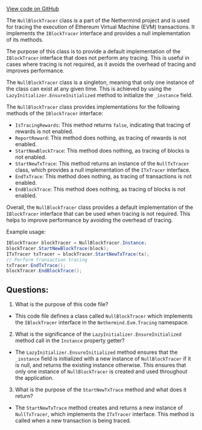 [View code on GitHub](https://github.com/nethermindeth/nethermind/Nethermind.Evm/Tracing/NullBlockTracer.cs)

The `NullBlockTracer` class is a part of the Nethermind project and is used for tracing the execution of Ethereum Virtual Machine (EVM) transactions. It implements the `IBlockTracer` interface and provides a null implementation of its methods. 

The purpose of this class is to provide a default implementation of the `IBlockTracer` interface that does not perform any tracing. This is useful in cases where tracing is not required, as it avoids the overhead of tracing and improves performance. 

The `NullBlockTracer` class is a singleton, meaning that only one instance of the class can exist at any given time. This is achieved by using the `LazyInitializer.EnsureInitialized` method to initialize the `_instance` field. 

The `NullBlockTracer` class provides implementations for the following methods of the `IBlockTracer` interface:

- `IsTracingRewards`: This method returns `false`, indicating that tracing of rewards is not enabled.
- `ReportReward`: This method does nothing, as tracing of rewards is not enabled.
- `StartNewBlockTrace`: This method does nothing, as tracing of blocks is not enabled.
- `StartNewTxTrace`: This method returns an instance of the `NullTxTracer` class, which provides a null implementation of the `ITxTracer` interface.
- `EndTxTrace`: This method does nothing, as tracing of transactions is not enabled.
- `EndBlockTrace`: This method does nothing, as tracing of blocks is not enabled.

Overall, the `NullBlockTracer` class provides a default implementation of the `IBlockTracer` interface that can be used when tracing is not required. This helps to improve performance by avoiding the overhead of tracing. 

Example usage:

```csharp
IBlockTracer blockTracer = NullBlockTracer.Instance;
blockTracer.StartNewBlockTrace(block);
ITxTracer txTracer = blockTracer.StartNewTxTrace(tx);
// Perform transaction tracing
txTracer.EndTxTrace();
blockTracer.EndBlockTrace();
```
## Questions: 
 1. What is the purpose of this code file?
- This code file defines a class called `NullBlockTracer` which implements the `IBlockTracer` interface in the `Nethermind.Evm.Tracing` namespace.

2. What is the significance of the `LazyInitializer.EnsureInitialized` method call in the `Instance` property getter?
- The `LazyInitializer.EnsureInitialized` method ensures that the `_instance` field is initialized with a new instance of `NullBlockTracer` if it is null, and returns the existing instance otherwise. This ensures that only one instance of `NullBlockTracer` is created and used throughout the application.

3. What is the purpose of the `StartNewTxTrace` method and what does it return?
- The `StartNewTxTrace` method creates and returns a new instance of `NullTxTracer`, which implements the `ITxTracer` interface. This method is called when a new transaction is being traced.